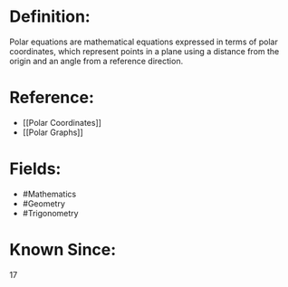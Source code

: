 

# Definition:
Polar equations are mathematical equations expressed in terms of polar coordinates, which represent points in a plane using a distance from the origin and an angle from a reference direction.

# Reference:
- [[Polar Coordinates]]
- [[Polar Graphs]]

# Fields: 
- #Mathematics
- #Geometry
- #Trigonometry

# Known Since:
17

